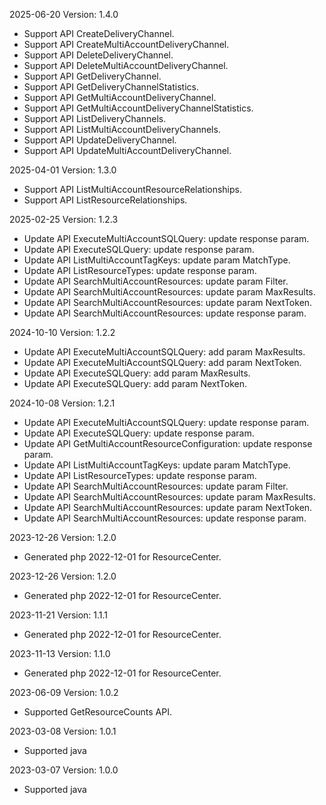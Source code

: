 2025-06-20 Version: 1.4.0
- Support API CreateDeliveryChannel.
- Support API CreateMultiAccountDeliveryChannel.
- Support API DeleteDeliveryChannel.
- Support API DeleteMultiAccountDeliveryChannel.
- Support API GetDeliveryChannel.
- Support API GetDeliveryChannelStatistics.
- Support API GetMultiAccountDeliveryChannel.
- Support API GetMultiAccountDeliveryChannelStatistics.
- Support API ListDeliveryChannels.
- Support API ListMultiAccountDeliveryChannels.
- Support API UpdateDeliveryChannel.
- Support API UpdateMultiAccountDeliveryChannel.


2025-04-01 Version: 1.3.0
- Support API ListMultiAccountResourceRelationships.
- Support API ListResourceRelationships.


2025-02-25 Version: 1.2.3
- Update API ExecuteMultiAccountSQLQuery: update response param.
- Update API ExecuteSQLQuery: update response param.
- Update API ListMultiAccountTagKeys: update param MatchType.
- Update API ListResourceTypes: update response param.
- Update API SearchMultiAccountResources: update param Filter.
- Update API SearchMultiAccountResources: update param MaxResults.
- Update API SearchMultiAccountResources: update param NextToken.
- Update API SearchMultiAccountResources: update response param.


2024-10-10 Version: 1.2.2
- Update API ExecuteMultiAccountSQLQuery: add param MaxResults.
- Update API ExecuteMultiAccountSQLQuery: add param NextToken.
- Update API ExecuteSQLQuery: add param MaxResults.
- Update API ExecuteSQLQuery: add param NextToken.


2024-10-08 Version: 1.2.1
- Update API ExecuteMultiAccountSQLQuery: update response param.
- Update API ExecuteSQLQuery: update response param.
- Update API GetMultiAccountResourceConfiguration: update response param.
- Update API ListMultiAccountTagKeys: update param MatchType.
- Update API ListResourceTypes: update response param.
- Update API SearchMultiAccountResources: update param Filter.
- Update API SearchMultiAccountResources: update param MaxResults.
- Update API SearchMultiAccountResources: update param NextToken.
- Update API SearchMultiAccountResources: update response param.


2023-12-26 Version: 1.2.0
- Generated php 2022-12-01 for ResourceCenter.

2023-12-26 Version: 1.2.0
- Generated php 2022-12-01 for ResourceCenter.

2023-11-21 Version: 1.1.1
- Generated php 2022-12-01 for ResourceCenter.

2023-11-13 Version: 1.1.0
- Generated php 2022-12-01 for ResourceCenter.

2023-06-09 Version: 1.0.2
- Supported GetResourceCounts API.

2023-03-08 Version: 1.0.1
- Supported java

2023-03-07 Version: 1.0.0
- Supported java


